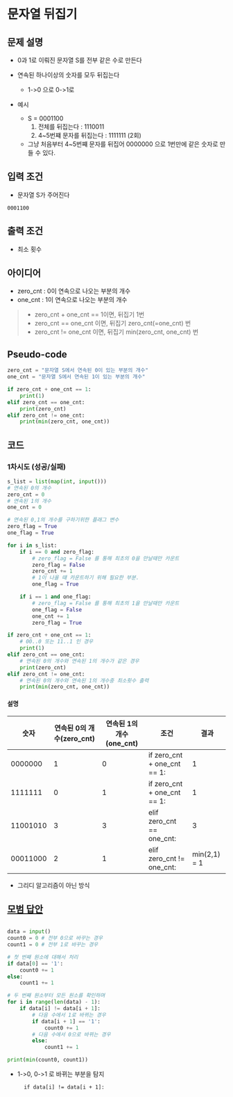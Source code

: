 # 문자열 뒤집기

## 문제 설명

- 0과 1로 이뤄진 문자열 S를 전부 같은 수로 만든다
- 연속된 하나이상의 숫자를 모두 뒤집는다
    - 1->0 으로 0->1로

- 예시
    - S = 0001100
        1. 전체를 뒤집는다 : 1110011
        1. 4~5번쨰 문자를 뒤집는다 : 1111111 (2회)
    - 그냥 처음부터 4~5번쨰 문자를 뒤집어 0000000 으로 1번만에 같은 숫자로 만들 수 있다.

## 입력 조건

- 문자열 S가 주어진다

```
0001100
```

## 출력 조건

- 최소 횟수

## 아이디어

- zero_cnt : 0이 연속으로 나오는 부분의 개수
- one_cnt : 1이 연속으로 나오는 부분의 개수

> - zero_cnt + one_cnt == 1이면, 뒤집기 1번
> - zero_cnt == one_cnt 이면, 뒤집기 zero_cnt(=one_cnt) 번
> - zero_cnt != one_cnt 이면, 뒤집기 min(zero_cnt, one_cnt) 번

## Pseudo-code

```python
zero_cnt = "문자열 S에서 연속된 0이 있는 부분의 개수"
one_cnt = "문자열 S에서 연속된 1이 있는 부분의 개수"

if zero_cnt + one_cnt == 1:
    print(1)
elif zero_cnt == one_cnt:
    print(zero_cnt)
elif zero_cnt != one_cnt:
    print(min(zero_cnt, one_cnt))
```

## 코드

### 1차시도 (성공/실패)

```python
s_list = list(map(int, input()))
# 연속된 0의 개수
zero_cnt = 0
# 연속된 1의 개수
one_cnt = 0

# 연속된 0,1의 개수를 구하기위한 플래그 변수
zero_flag = True
one_flag = True

for i in s_list:
    if i == 0 and zero_flag:
        # zero_flag = False 를 통해 최초의 0을 만날때만 카운트 
        zero_flag = False
        zero_cnt += 1
        # 1이 나올 떄 카운트하기 위해 필요한 부분. 
        one_flag = True

    if i == 1 and one_flag:
        # zero_flag = False 를 통해 최초의 1을 만날때만 카운트 
        one_flag = False
        one_cnt += 1
        zero_flag = True

if zero_cnt + one_cnt == 1:
    # 00..0 또는 11..1 인 경우
    print(1)
elif zero_cnt == one_cnt:
    # 연속된 0의 개수와 연속된 1의 개수가 같은 경우
    print(zero_cnt)
elif zero_cnt != one_cnt:
    # 연속된 0의 개수와 연속된 1의 개수중 최소횟수 출력
    print(min(zero_cnt, one_cnt))

```

#### 설명

|숫자|연속된 0의 개수(zero_cnt)|연속된 1의 개수(one_cnt)|조건|결과|
|---|---|---|---|---|
|0000000|1|0|if zero_cnt + one_cnt == 1:|1|
|1111111|0|1|if zero_cnt + one_cnt == 1:|1|
|11001010|3|3|elif zero_cnt == one_cnt:|3|
|00011000|2|1|elif zero_cnt != one_cnt:|min(2,1) = 1|

- 그리디 알고리즘이 아닌 방식

## [모범 답안](https://github.com/ndb796/python-for-coding-test/blob/master/11/3.py)

```python

data = input()
count0 = 0 # 전부 0으로 바꾸는 경우
count1 = 0 # 전부 1로 바꾸는 경우

# 첫 번째 원소에 대해서 처리
if data[0] == '1':
    count0 += 1
else:
    count1 += 1

# 두 번째 원소부터 모든 원소를 확인하며
for i in range(len(data) - 1):
    if data[i] != data[i + 1]:
        # 다음 수에서 1로 바뀌는 경우
        if data[i + 1] == '1':
            count0 += 1
        # 다음 수에서 0으로 바뀌는 경우
        else:
            count1 += 1

print(min(count0, count1))
```

- 1->0, 0->1 로 바뀌는 부분을 탐지
  
        if data[i] != data[i + 1]: